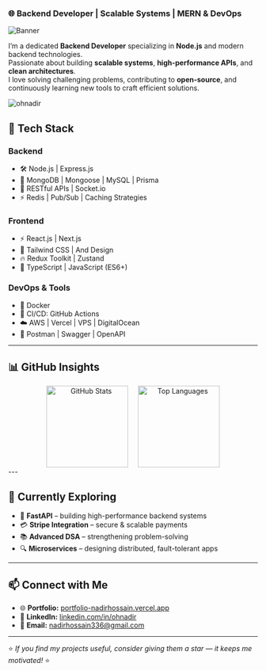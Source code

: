 ### 🌐 Backend Developer | Scalable Systems | MERN & DevOps

![Banner](https://res.cloudinary.com/ddqovbzxy/image/upload/v1758297001/Linkedin_Banner_cmnkad.png)

I’m a dedicated **Backend Developer** specializing in **Node.js** and modern backend technologies.  
Passionate about building **scalable systems**, **high-performance APIs**, and **clean architectures**.  
I love solving challenging problems, contributing to **open-source**, and continuously learning new tools to craft efficient solutions.  

<p align="left"> <img src="https://komarev.com/ghpvc/?username=ohnadir&label=Profile%20views&color=0e75b6&style=flat" alt="ohnadir" /> </p>

## 🔧 Tech Stack

### **Backend**
- 🛠️ Node.js | Express.js  
- 💾 MongoDB | Mongoose | MySQL | Prisma
- 🔌 RESTful APIs | Socket.io
- ⚡ Redis | Pub/Sub | Caching Strategies  

### **Frontend**
- ⚡ React.js | Next.js  
- 🎨 Tailwind CSS | And Design  
- 🔥 Redux Toolkit | Zustand  
- 📜 TypeScript | JavaScript (ES6+)  

### **DevOps & Tools**
- 🐳 Docker  
- 🚀 CI/CD: GitHub Actions 
- ☁️ AWS | Vercel | VPS | DigitalOcean  
- 📝 Postman | Swagger | OpenAPI

---

## 📊 GitHub Insights
<div align="center" style="display: flex; justify-content: center; gap: 20px;">

  <img src="https://github-readme-stats.vercel.app/api?username=ohnadir&show_icons=true&theme=tokyonight" alt="GitHub Stats" height="165" />
  
  <img src="https://github-readme-stats.vercel.app/api/top-langs/?username=ohnadir&layout=compact&theme=tokyonight" alt="Top Languages" height="165" />

</div>
---

## 🌱 Currently Exploring

- 🚀 **FastAPI** – building high-performance backend systems  
- 💳 **Stripe Integration** – secure & scalable payments  
- 📚 **Advanced DSA** – strengthening problem-solving  
- 🔍 **Microservices** – designing distributed, fault-tolerant apps  

---

## 📫 Connect with Me

- 🌐 **Portfolio:** [portfolio-nadirhossain.vercel.app](https://portfolio-nadirhossain.vercel.app)  
- 💼 **LinkedIn:** [linkedin.com/in/ohnadir](https://linkedin.com/in/ohnadir)  
- 📧 **Email:** [nadirhossain336@gmail.com](mailto:nadirhossain336@gmail.com)  

---

⭐ *If you find my projects useful, consider giving them a star — it keeps me motivated!* ⭐
